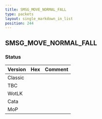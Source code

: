 ```yaml
---
title: SMSG_MOVE_NORMAL_FALL
type: packets
layout: single_markdown_in_list
position: 244
---
```


## SMSG_MOVE_NORMAL_FALL

### Status

Version    | Hex        | Comment
---------- | ---------- | ---------- 
Classic    |            |
TBC        |            |
WotLK      |            |
Cata       |            |
MoP        |            |